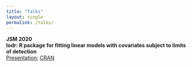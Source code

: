 ```yaml
---
title: "Talks"
layout: single
permalink: /talks/
---
```

**JSM 2020**  
**lodr: R package for fitting linear models with covariates subject to limits of detection**    
[Presentation](...); [CRAN](https://cran.r-project.org/web/packages/lodr/index.html)
